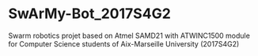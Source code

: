 # SwArMy-Bot_2017S4G2
Swarm robotics projet based on Atmel SAMD21 with ATWINC1500 module for Computer Science students of Aix-Marseille University (2017S4G2)
